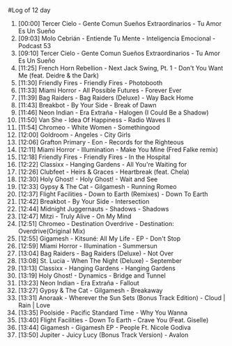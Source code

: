 #Log of 12 day

1. [00:00] Tercer Cielo - Gente Comun Sueños Extraordinarios - Tu Amor Es Un Sueño
1. [09:03] Molo Cebrián - Entiende Tu Mente - Inteligencia Emocional - Podcast 53
1. [09:10] Tercer Cielo - Gente Comun Sueños Extraordinarios - Tu Amor Es Un Sueño
1. [11:25] French Horn Rebellion - Next Jack Swing, Pt. 1 - Don't You Want Me (feat. Deidre & the Dark)
1. [11:30] Friendly Fires - Friendly Fires - Photobooth
1. [11:33] Miami Horror - All Possible Futures - Forever Ever
1. [11:39] Bag Raiders - Bag Raiders (Deluxe) - Way Back Home
1. [11:43] Breakbot - By Your Side - Break of Dawn
1. [11:46] Neon Indian - Era Extraña - Halogen (I Could Be a Shadow)
1. [11:50] Van She - Idea Of Happiness - Radio Waves II
1. [11:54] Chromeo - White Women - Somethingood
1. [12:00] Goldroom - Angeles - City Girls
1. [12:06] Grafton Primary - Eon - Records for the Righteous
1. [12:11] Miami Horror - Illumination - Make You Mine (Fred Falke remix)
1. [12:18] Friendly Fires - Friendly Fires - In the Hospital
1. [12:22] Classixx - Hanging Gardens - All You're Waiting for
1. [12:26] Clubfeet - Heirs & Graces - Heartbreak (feat. Chela)
1. [12:30] Holy Ghost! - Holy Ghost! - Wait and See
1. [12:33] Gypsy & The Cat - Gilgamesh - Running Romeo
1. [12:37] Flight Facilities - Down to Earth (Remixes) - Down To Earth
1. [12:42] Breakbot - By Your Side - Intersection
1. [12:44] Midnight Juggernauts - Shadows - Shadows
1. [12:47] Mitzi - Truly Alive - On My Mind
1. [12:51] Chromeo - Destination Overdrive - Destination: Overdrive(Original Mix)
1. [12:55] Gigamesh - Kitsuné: All My Life - EP - Don't Stop
1. [12:59] Miami Horror - Illumination - Summersun
1. [13:04] Bag Raiders - Bag Raiders (Deluxe) - Not Over
1. [13:08] St. Lucia - When The Night (Deluxe) - September
1. [13:13] Classixx - Hanging Gardens - Hanging Gardens
1. [13:19] Holy Ghost! - Dynamics - Bridge and Tunnel
1. [13:23] Neon Indian - Era Extraña - Fallout
1. [13:27] Gypsy & The Cat - Gilgamesh - Breakaway
1. [13:31] Anoraak - Wherever the Sun Sets (Bonus Track Edition) - Cloud | Rain | Love
1. [13:35] Poolside - Pacific Standard Time - Why You Wanna
1. [13:40] Flight Facilities - Down To Earth - Crave You (Feat. Giselle)
1. [13:44] Gigamesh - Gigamesh EP - People Ft. Nicole Godiva
1. [13:50] Jupiter - Juicy Lucy (Bonus Track Version) - Avalon
